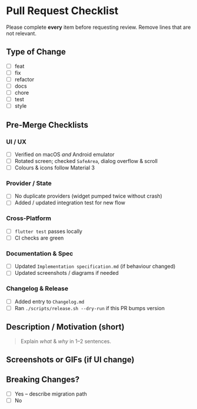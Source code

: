 # Pull Request Checklist

Please complete **every** item before requesting review. Remove lines that are not relevant.

## Type of Change
- [ ] feat
- [ ] fix
- [ ] refactor
- [ ] docs
- [ ] chore
- [ ] test
- [ ] style

## Pre-Merge Checklists

### UI / UX
- [ ] Verified on macOS *and* Android emulator
- [ ] Rotated screen; checked `SafeArea`, dialog overflow & scroll
- [ ] Colours & icons follow Material 3

### Provider / State
- [ ] No duplicate providers (widget pumped twice without crash)
- [ ] Added / updated integration test for new flow

### Cross-Platform
- [ ] `flutter test` passes locally
- [ ] CI checks are green

### Documentation & Spec
- [ ] Updated `Implementation specification.md` (if behaviour changed)
- [ ] Updated screenshots / diagrams if needed

### Changelog & Release
- [ ] Added entry to `Changelog.md`
- [ ] Ran `./scripts/release.sh --dry-run` if this PR bumps version

## Description / Motivation (short)

> Explain *what* & *why* in 1–2 sentences.

## Screenshots or GIFs (if UI change)

## Breaking Changes?
- [ ] Yes – describe migration path
- [ ] No